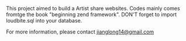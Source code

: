 This project aimed to build a Artist share websites. Codes mainly comes fromtge the book "beginning zend framework". 
DON'T forget to import loudbite.sql into your database. 

For more information, please contact jianglong14@gmail.com
